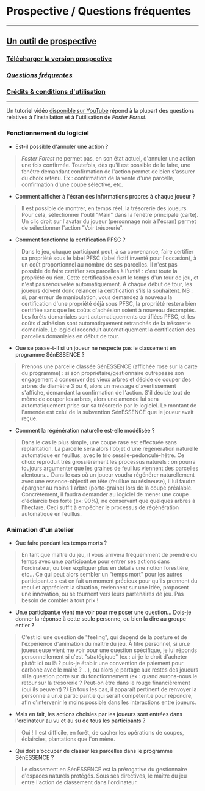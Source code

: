 # Prospective / Questions fréquentes


***
## [Un outil de prospective](https://timotheefouqueray.github.io/fosterforest/prospective/prospective)
### [Télécharger la version prospective](https://timotheefouqueray.github.io/fosterforest/prospective/telecharger-prospective)
### *[Questions fréquentes](https://timotheefouqueray.github.io/fosterforest/prospective/tutoriels)*
### [Crédits & conditions d'utilisation](https://timotheefouqueray.github.io/fosterforest/home/credits-utilisation)
***

Un tutoriel vidéo [disponible sur YouTube](https://www.youtube.com/watch?v=qcaCzB8dMss&feature=youtu.be) répond à la plupart des questions relatives à l'installation et à l'utilisation de _Foster Forest_.

### Fonctionnement du logiciel

- Est-il possible d'annuler une action ?

> *Foster Forest* ne permet pas, en son état actuel, d'annuler une action une fois confirmée. Toutefois, dès qu'il est possible de le faire, une fenêtre demandant confirmation de l'action permet de bien s'assurer du choix retenu. Ex : confirmation de la vente d'une parcelle, confirmation d'une coupe sélective, etc.

- Comment afficher à l'écran des informations propres à chaque joueur ?

> Il est possible de montrer, en temps réel, la trésorerie des joueurs. Pour cela, sélectionner l'outil "Main" dans la fenêtre principale (carte). Un clic droit sur l'avatar du joueur (personnage noir à l'écran) permet de sélectionner l'action "Voir trésorerie".

- Comment fonctionne la certification PFSC ?

> Dans le jeu, chaque participant peut, à sa convenance, faire certifier sa propriété sous le label PFSC (label fictif inventé pour l'occasion), à un coût proportionnel au nombre de ses parcelles. Il n'est pas possible de faire certifier ses parcelles à l'unité : c'est toute la propriété ou rien. Cette certification court le temps d'un tour de jeu, et n'est pas renouvelée automatiquement. À chaque début de tour, les joueurs doivent donc relancer la certification s'ils la souhaitent. NB : si, par erreur de manipulation, vous demandez à nouveau la certification d'une propriété déjà sous PFSC, la propriété restera bien certifiée sans que les coûts d'adhésion soient à nouveau décomptés.
Les forêts domaniales sont automatiquements certifiées PFSC, et les coûts d'adhésion sont automatiquement retranchés de la trésorerie domaniale. Le logiciel reconduit automatiquement la certification des parcelles domaniales en début de tour.

- Que se passe-t-il si un joueur ne respecte pas le classement en programme SénESSENCE ?

> Prenons une parcelle classée SénESSENCE (affichée rose sur la carte du programme) : si son propriétaire/gestionnaire outrepasse son engagement à conserver des vieux arbres et décide de couper des arbres de diamètre 3 ou 4, alors un message d'avertissement s'affiche, demandant la confirmation de l'action. S'il décide tout de même de couper les arbres, alors une amende lui sera automatiquement prise sur sa trésorerie par le logiciel. Le montant de l'amende est celui de la subvention SénESSENCE que le joueur avait reçue.

- Comment la régénération naturelle est-elle modélisée ?

> Dans le cas le plus simple, une coupe rase est effectuée sans replantation. La parcelle sera alors l'objet d'une régénération naturelle automatique en feuillus, avec le trio sessile-pédonculé-hêtre.  Ce choix reproduit très grossièrement les processus naturels : on pourra toujours argumenter que les graines de feuillus viennent des parcelles alentours...
Dans le cas où un joueur voudra régénérer naturellement avec une essence-objectif en tête (feuillue ou résineuse), il lui faudra épargner au moins 1 arbre (porte-graine) lors de la coupe préalable. Concrètement, il faudra demander au logiciel de mener une coupe d'éclaircie très forte (ex: 90%), ne conservant que quelques arbres à l'hectare. Ceci suffit à empêcher le processus de régénération automatique en feuillus.

### Animation d'un atelier

- Que faire pendant les temps morts ?

> En tant que maître du jeu, il vous arrivera fréquemment de prendre du temps avec un.e participant.e pour entrer ses actions dans l'ordinateur, ou bien expliquer plus en détails une notion forestière, etc... Ce qui peut alors sembler un "temps mort" pour les autres participant.e.s est en fait un moment précieux pour qu'ils prennent du recul et apprécient la situation, reviennent sur une idée, proposent une innovation, ou se tournent vers leurs partenaires de jeu. Pas besoin de combler à tout prix !

- Un.e participant.e vient me voir pour me poser une question... Dois-je donner la réponse à cette seule personne, ou bien la dire au groupe entier ?

> C'est ici une question de "feeling", qui dépend de la posture et de l'expérience d'animation du maître du jeu. À titre personnel, si un.e joueur.euse vient me voir pour une question spécifique, je lui réponds personnellement si c'est "stratégique" (ex : ai-je le droit d'acheter plutôt ici ou là ? puis-je établir une convention de paiement pour carbone avec le maire ? ...), ou alors je partage aux restes des joueurs si la question porte sur du fonctionnement (ex : quand aurons-nous le retour sur la trésorerie ? Peut-on être dans le rouge financièrement (oui ils peuvent) ?) En tous les cas, il apparaît pertinent de renvoyer la personne à un.e participant.e qui serait compétent.e pour répondre, afin d'intervenir le moins possible dans les interactions entre joueurs.

- Mais en fait, les actions choisies par les joueurs sont entrées dans l'ordinateur au vu et au su de tous les participants ?

> Oui ! Il est difficile, en forêt, de cacher les opérations de coupes, éclaircies, plantations que l'on mène.

- Qui doit s'occuper de classer les parcelles dans le programme SénESSENCE ?

> Le classement en SénESSENCE est la prérogative du gestionnaire d'espaces naturels protégés. Sous ses directives, le maître du jeu entre l'action de classement dans l'ordinateur.
